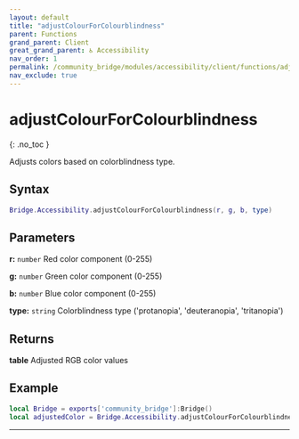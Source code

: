```yaml
---
layout: default
title: "adjustColourForColourblindness"
parent: Functions
grand_parent: Client
great_grand_parent: ♿ Accessibility
nav_order: 1
permalink: /community_bridge/modules/accessibility/client/functions/adjustColourForColourblindness/
nav_exclude: true
---
```


# adjustColourForColourblindness
{: .no_toc }

Adjusts colors based on colorblindness type.

## Syntax

```lua
Bridge.Accessibility.adjustColourForColourblindness(r, g, b, type)
```

## Parameters

**r:** `number`
Red color component (0-255)

**g:** `number`
Green color component (0-255)

**b:** `number`
Blue color component (0-255)

**type:** `string`
Colorblindness type ('protanopia', 'deuteranopia', 'tritanopia')

## Returns

**table**
Adjusted RGB color values

## Example

```lua
local Bridge = exports['community_bridge']:Bridge()
local adjustedColor = Bridge.Accessibility.adjustColourForColourblindness(255, 100, 50, 'protanopia')
```

---